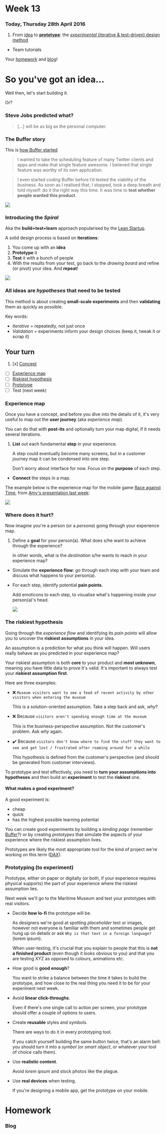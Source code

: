 # Week 13

### Today, Thursday 28th April 2016

1. From [idea](#so-youve-got-an-idea) to [**prototype**](#prototyping): the [*experimental* (iterative & test-driven) design method](#introducing-the-spiral)
* Team tutorials 

Your [homework](#homework) and [blog](#blog)!


# So you've got an idea... 

Well then, let's start building it.

Or?

### Steve Jobs predicted what?

> [...] will be as big as the personal computer.

<!-- 

The Segway. It was a disaster. Expected to sell 10.000 units a month, it reached that figure in 3 years. It still is a sort of joke. 

![](http://i.imgbox.com/4A2K3Ysu.jpg)

Segway invested million$ without checking if people wanted it first.

-->

### The Buffer story

This is [how Buffer started](https://blog.bufferapp.com/idea-to-paying-customers-in-7-weeks-how-we-did-it)

> I wanted to take the scheduling feature of many Twitter clients and apps and make that single feature awesome. I believed that single feature was worthy of its own application. 

> I even started *coding* Buffer before I’d tested the viability of the business. As soon as I realised that, I stopped, took a deep breath and told myself: do it the right way this time. It was time to **test whether people wanted this product**.

![](assets/buffer-mvp.png)

### Introducing the *Spiral*

Aka the **build+test+learn** approach popularised by the [Lean Startup](http://theleanstartup.com/).

A solid design process is based on **iterations**: 

1. You come up with an **idea**
2. **Prototype** it 
3. **Test** it with a bunch of people
4. With the results from your test, go back to the *drawing board* and refine (or pivot) your idea. And **repeat**!

![](assets/iterative-process.png)

### All ideas are *hypotheses* that need to be tested 

This method is about creating **small-scale experiments** and then **validating** them as quickly as possible.

Key words:

* *Iterative* = repeatedly, not just once
* *Validation* = experiments inform your design choices (keep it, tweak it or scrap it)

## Your turn

1. [x] [Concept](../12/#concept-one-pager)
* [ ] [Experience map](#experience-map)
* [ ] [Riskiest hypothesis](#the-riskiest-hypothesis)
* [ ] [Prototype](#prototyping-to-experiment)
* [ ] Test (next week)  

### Experience map

Once you have a concept, and before you dive into the details of it, it's very useful to map out the **user journey** (aka *experience map*).

You can do that with **post-its** and optionally turn your map digital, if it needs several iterations. 

1. **List** out each fundamental **step** in your experience.   
  
	A step could eventually become many screens, but in a customer journey map it can be condensed into one step.  
  
	Don't worry about interface for now. Focus on the **purpose** of each step.
* **Connect** the steps in a map.

The example below is the experience map for the mobile game [Race against Time](http://www.tate.org.uk/context-comment/apps/race-against-time), from [Amy's presentation last week](../12/assets/amy-jackson-bruce-presentation.pdf):

[![](assets/experience-map.jpg)](../12/assets/amy-jackson-bruce-presentation.pdf)

### Where does it hurt?

Now imagine you're a person (or a *persona*) going through your experience map. 

1. Define a **goal** for your person(a). What does s/he want to achieve through the experience? 

	In other words, what is the *destination* s/he wants to reach in your experience map?
* Simulate the **experience flow**: go through each step with your team and discuss what happens to your person(a).
* For each step, identify potential **pain points**.  
  
	Add emoticons to each step, to visualise what's happening inside your person(a)'s head.

	![](../04/assets/use-case-02.jpg)

### The riskiest hypothesis

Going through the *experience flow* and identifying its *pain points* will allow you to uncover the **riskiest assumptions** in your idea. 

An assumption is a prediction for what you think will happen. Will users really behave as you predicted in your experience map?

Your riskiest assumption is both **core** to your product and **most unknown**, meaning you have little data to prove it's valid. It's important to always test your **riskiest assumption first**.

Here are three examples:

* :x: `Museum visitors want to see a feed of recent activity by other visitors when entering the museum`

	This is a solution-oriented assumption. Take a step back and ask, *why*?

* :x: Because `visitors aren't spending enough time at the museum`

	This is the business-perspective assumption. Not the customer's problem. Ask *why* again.
	
* :heavy_check_mark: Because `visitors don't know where to find the stuff they want to see and get lost / frustrated after roaming around for a while`  
  
	This hypothesis is defined from the customer's perspective (and should be generated from customer interviews).

<!--
When you're testing a customer-perspective assumption, your riskiest assumption is one that supports the belief that your customer *has that problem*. 

In a problem-solution case, the riskiest assumption is that it's *the right solution* to solve the problem. 
-->

To prototype and test effectively, you need to **turn your assumptions into hypotheses** and then build an **experiment** to test the **riskiest** one.

#### What makes a good experiment?

A good experiment is:

* cheap
* quick
* has the highest possible learning potential

You can create good experiments by building a *landing page* (remember [Buffer](#the-buffer-story)?) or by creating *prototypes* that simulate the aspects of your experience where the riskiest assumption lives.

Prototypes are likely the most appropriate tool for the kind of project we're working on this term ([DAX](../../projects/dax)).

### Prototyping (to experiment)

Prototype, either on paper or digitally (or both, if your experience requires physical supports) the part of your experience where the riskiest assumption lies.

<!--
We're familiar with paper prototyping (here's a [great video-example](https://www.youtube.com/watch?v=_g4GGtJ8NCY).
-->

Next week we'll go to the Maritime Museum and test your prototypes with real visitors.

* Decide **how lo-fi** the prototype will be. 

	As designers we're good at spotting *placeholder* text or images, however not everyone is familiar with them and sometimes people get hung up on details or ask `Why is that text in a foreign language?` (lorem ipsum).   
  
	When user-testing, it's crucial that you explain to people that this is **not a finished product** (even though it looks obvious to you) and that you are testing XYZ as opposed to colours, animations etc.

* How good is **good enough**?

	You want to strike a balance between the time it takes to build the prototype, and how close to the real thing you need it to be for your experiment next week.  

* Avoid **linear click-throughs**. 

	Even if there's one single call to action per screen, your prototype should offer a couple of options to users.

* Create **reusable** styles and symbols.

	There are ways to do it in every prototyping tool. 
	
	If you catch yourself building the same button twice, that's an alarm bell: you should turn it into a *symbol* (or *smart object*, or whatever your tool of choice calls them).

* Use **realistic content**.

	Avoid *lorem ipsum* and stock photos like the plague.
	
*	Use **real devices** when testing. 

	If you're designing a mobile app, get the prototype on your mobile.

	
<!--
# Team tutorials

[Insights](../../projects/dax/chris-king-insights.md) from Chris King @NMM
-->

# Homework

### Blog	
